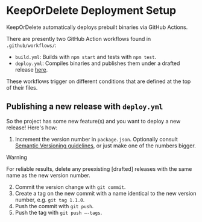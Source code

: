 # KeepOrDelete Deployment Setup

KeepOrDelete automatically deploys prebuilt binaries via GitHub Actions.

There are presently two GitHub Action workflows found in `.github/workflows/`:

+ `build.yml`: Builds with `npm start` and tests with `npm test`.
+ `deploy.yml`: Compiles binaries and publishes them under a drafted release [here](https://github.com/COSC481W-2025Winter/KeepOrDelete/releases).

These workflows trigger on different conditions that are defined at the top of their files.

## Publishing a new release with `deploy.yml`

So the project has some new feature(s) and you want to deploy a new release! Here's how:

1. Increment the version number in `package.json`. Optionally consult [Semantic Versioning guidelines](https://semver.org/), or just make one of the numbers bigger.

> [!WARNING]
> For reliable results, delete any preexisting \[drafted] releases with the same name as the new version number.

2. Commit the version change with `git commit`.
3. Create a tag on the new commit with a name identical to the new version number, e.g. `git tag 1.1.0`.
4. Push the commit with `git push`.
5. Push the tag with `git push —-tags`.
